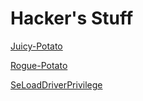 # Hacker's Stuff

 <a href="https://k4sth4.github.io/Juicy-Potato/">Juicy-Potato</a> 

[Rogue-Potato](https://k4sth4.github.io/Rogue-Potato/)

[SeLoadDriverPrivilege](https://k4sth4.github.io/SeLoadDriverPrivilege/)

